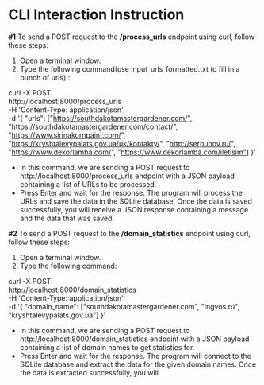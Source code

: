 # CLI Interaction Instruction

**#1** To send a POST request to the **/process_urls** endpoint using curl, follow these steps:

1. Open a terminal window.
2. Type the following command(use input_urls_formatted.txt to fill in a bunch of urls) :

curl -X POST \
  http://localhost:8000/process_urls \
   -H 'Content-Type: application/json' \
   -d '{ 
       "urls": ["https://southdakotamastergardener.com/", "https://southdakotamastergardener.com/contact/", "https://www.sirinakornpaint.com/", "https://kryshtalevypalats.gov.ua/uk/kontakty/", "http://serpuhov.ru/", "https://www.dekorlamba.com/", "https://www.dekorlamba.com/iletisim"]
    }'

- In this command, we are sending a POST request to http://localhost:8000/process_urls endpoint with a JSON payload containing a list of URLs to be processed.
- Press Enter and wait for the response. The program will process the URLs and save the data in the SQLite database. Once the data is saved successfully, you will receive a JSON response containing a message and the data that was saved.

**#2** To send a POST request to the **/domain_statistics** endpoint using curl, follow these steps:

1. Open a terminal window.
2. Type the following command:

curl -X POST \
  http://localhost:8000/domain_statistics \
  -H 'Content-Type: application/json' \
  -d '{
        "domain_name": ["southdakotamastergardener.com", "ingvos.ru", "kryshtalevypalats.gov.ua"]
     }'
     
- In this command, we are sending a POST request to http://localhost:8000/domain_statistics endpoint with a JSON payload containing a list of domain names to get statistics for.
- Press Enter and wait for the response. The program will connect to the SQLite database and extract the data for the given domain names. Once the data is extracted successfully, you will
